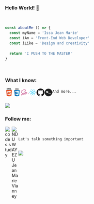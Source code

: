### Hello World! 👋
<br />

```javascript
const aboutMe () => {
  const myName = 'Issa Jean Marie'
  const iAm = 'Front-End Web Developer'
  const iLike = 'Design and creativity'
  
  return 'I PUSH TO THE MASTER'
}
```


<br />

### What I know:

<img align="left" alt="HTML5" width="26px" src="https://raw.githubusercontent.com/github/explore/80688e429a7d4ef2fca1e82350fe8e3517d3494d/topics/html/html.png" />
<img align="left" alt="CSS3" width="26px" src="https://raw.githubusercontent.com/github/explore/80688e429a7d4ef2fca1e82350fe8e3517d3494d/topics/css/css.png" />
<img align="left" alt="Sass" width="26px" src="https://raw.githubusercontent.com/github/explore/80688e429a7d4ef2fca1e82350fe8e3517d3494d/topics/sass/sass.png" />
<img align="left" alt="React" width="26px" src="https://raw.githubusercontent.com/github/explore/80688e429a7d4ef2fca1e82350fe8e3517d3494d/topics/react/react.png" />
<img align="left" alt="GitHub" width="26px" src="https://raw.githubusercontent.com/github/explore/78df643247d429f6cc873026c0622819ad797942/topics/github/github.png" />
<img align="left" alt="Terminal" width="26px" src="https://raw.githubusercontent.com/github/explore/80688e429a7d4ef2fca1e82350fe8e3517d3494d/topics/terminal/terminal.png" />

``
And more...
``

<br />

<img src="https://github-readme-stats.vercel.app/api/top-langs/?username=issajeanmarie&&show_icons=true&title_color=ffffff&icon_color=bb2acf&text_color=daf7dc&bg_color=151515" />

<br />

### Follow me:
[<img align="left" alt="codes.study" width="22px" src="https://cdn.jsdelivr.net/npm/simple-icons@v3/icons/instagram.svg" />](https://www.instagram.com/codes.study/)
[<img align="left" alt="NDUWAYEZU Jean Marie Vianney" width="22px" src="https://cdn.jsdelivr.net/npm/simple-icons@v3/icons/linkedin.svg" />](https://twitter.com/Issa_Jean_Marie)

<br />

``Let's talk something important
``

<br />

<img src="https://github-readme-stats.vercel.app/api?username=issajeanmarie&&show_icons=true&title_color=ffffff&icon_color=bb2acf&text_color=daf7dc&bg_color=151515" />

<!--
**issajeanmarie/issajeanmarie** is a ✨ _special_ ✨ repository because its `README.md` (this file) appears on your GitHub profile.

Here are some ideas to get you started:

- 🔭 I’m currently working on ...
- 🌱 I’m currently learning ...
- 👯 I’m looking to collaborate on ...
- 🤔 I’m looking for help with ...
- 💬 Ask me about ...
- 📫 How to reach me: ...
- 😄 Pronouns: ...
- ⚡ Fun fact: ...
-->
